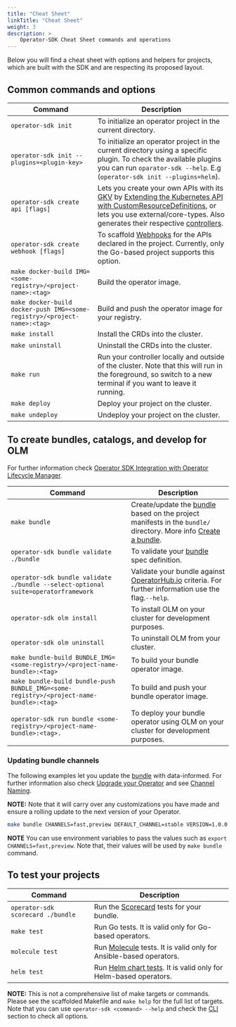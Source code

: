 ```yaml
---
title: "Cheat Sheet"
linkTitle: "Cheat Sheet"
weight: 3
description: >
    Operator-SDK Cheat Sheet commands and operations
---
```


Below you will find a cheat sheet with options and helpers for projects, which are built with the SDK and are respecting its proposed layout.

## Common commands and options

| Command   | Description  |
|-------|-----------|
| `operator-sdk init`          | To initialize an operator project in the current directory. |
| `operator-sdk init --plugins=<plugin-key>`          | To initialize an operator project in the current directory using a specific plugin. To check the available plugins you can run `oparator-sdk --help`. E.g (`operator-sdk init --plugins=helm`).|
| `operator-sdk create api [flags]`          | Lets you create your own APIs with its [GKV][gkvs] by [Extending the Kubernetes API with CustomResourceDefinitions][extend-k8s-api], or lets you use external/core-types. Also generates their respective [controllers][controllers-k8s-doc].|
| `operator-sdk create webhook [flags]`          | To scaffold [Webhooks][webhooks-k8s-doc] for the APIs declared in the project. Currently, only the Go-based project supports this option. |
| `make docker-build IMG=<some-registry>/<project-name>:<tag>`          | Build the operator image.      |
| `make docker-build docker-push IMG=<some-registry>/<project-name>:<tag>`      | Build and push the operator image for your registry.  |
| `make install`         | Install the CRDs into the cluster. |
| `make uninstall`         | Uninstall the CRDs into the cluster. |
| `make run`         | Run your controller locally and outside of the cluster. Note that this will run in the foreground, so switch to a new terminal if you want to leave it running. |
| `make deploy`         | Deploy your project on the cluster. |
| `make undeploy`         | Undeploy your project on the cluster. |

## To create bundles, catalogs, and develop for OLM

For further information check [Operator SDK Integration with Operator Lifecycle Manager][olm-integration].

| Command   | Description  |
|-------|-----------|
| `make bundle`          | Create/update the [bundle][bundle] based on the project manifests in the `bundle/` directory. More info [Create a bundle][creating-a-bundle].      |
| `operator-sdk bundle validate ./bundle`          | To validate your [bundle][bundle] spec definition.      |
| `operator-sdk bundle validate ./bundle --select-optional suite=operatorframework` | Validate your bundle against [OperatorHub.io][operatorhub-io] criteria. For further information use the flag.`--help`. |
| `operator-sdk olm install` | To install OLM on your cluster for development purposes. |
| `operator-sdk olm uninstall` | To uninstall OLM from your cluster. |
| `make bundle-build BUNDLE_IMG=<some-registry>/<project-name-bundle>:<tag>` | To build your bundle operator image. |
| `make bundle-build bundle-push BUNDLE_IMG=<some-registry>/<project-name-bundle>:<tag>` | To build and push your bundle operator image. |
| `operator-sdk run bundle <some-registry>/<project-name-bundle>:<tag>.` | To deploy your bundle operator using OLM on your cluster for development purposes. |

### Updating bundle channels
 
The following examples let you update the [bundle][bundle] with data-informed. For further information also check [Upgrade your Operator][upgrade-project] and see [Channel Naming][channel-namming-doc].  
 
**NOTE:** Note that it will carry over any customizations you have made and ensure a rolling update to the next version of your Operator. 

```sh
make bundle CHANNELS=fast,preview DEFAULT_CHANNEL=stable VERSION=1.0.0 IMG=<some-registry>/<project-name-bundle>:<tag>
```

**NOTE** You can use environment variables to pass the values such as `export CHANNELS=fast,preview`. Note that, their values will be used by `make bundle` command.

## To test your projects

| Command   | Description  |
|-------|-----------|
| `operator-sdk scorecard ./bundle`          |  Run the [Scorecard][scorcard] tests for your bundle.  |
| `make test`          |  Run Go tests. It is valid only for Go-based operators.    |
| `molecule test`          |  Run [Molecule][molecule-tests] tests.  It is valid only for Ansible-based operators. |
| `helm test`          |  Run [Helm chart tests][helm-chart-tests].  It is valid only for Helm-based operators. |

**NOTE:** This is not a comprehensive list of make targets or commands. Please see the scaffolded Makefile and `make help` for the full list of targets. Note that you can use `operator-sdk <command> --help` and check the [CLI][cli] section to check all options.
 
[olm-integration]: /docs/olm-integration/
[creating-a-bundle]: /docs/olm-integration/quickstart-bundle/#creating-a-bundle
[bundle]:https://github.com/operator-framework/operator-registry/blob/v1.16.1/docs/design/operator-bundle.md
[operatorhub-io]: https://operatorhub.io/
[upgrade-project]: /docs/olm-integration/generation/#upgrade-your-operator
[channel-namming-doc]: https://github.com/operator-framework/operator-lifecycle-manager/blob/master/doc/design/channel-naming.md
[api-kb-doc]: https://book.kubebuilder.io/cronjob-tutorial/gvks.html
[controllers-k8s-doc]: https://kubernetes.io/docs/concepts/architecture/controller
[gkvs]: https://kubernetes.io/docs/concepts/architecture/controller
[extend-k8s-api]: https://kubernetes.io/docs/tasks/extend-kubernetes/custom-resources/custom-resource-definitions/
[webhooks-k8s-doc]: https://kubernetes.io/docs/reference/access-authn-authz/admission-controllers/
[scorcard]: /docs/advanced-topics/scorecard/
[molecule-tests]: /docs/building-operators/ansible/testing-guide
[helm-chart-tests]: https://helm.sh/docs/topics/chart_tests/
[cli]: /docs/cli/